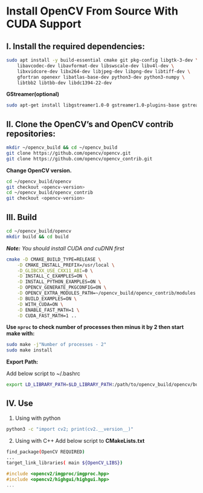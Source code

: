# Install OpenCV From Source With CUDA Support

## I. Install the required dependencies:

```sh 
sudo apt install -y build-essential cmake git pkg-config libgtk-3-dev \
    libavcodec-dev libavformat-dev libswscale-dev libv4l-dev \
    libxvidcore-dev libx264-dev libjpeg-dev libpng-dev libtiff-dev \
    gfortran openexr libatlas-base-dev python3-dev python3-numpy \
    libtbb2 libtbb-dev libdc1394-22-dev
```

**GStreamer(optional)**
```sh 
sudo apt-get install libgstreamer1.0-0 gstreamer1.0-plugins-base gstreamer1.0-plugins-good gstreamer1.0-plugins-bad gstreamer1.0-plugins-ugly gstreamer1.0-libav gstreamer1.0-doc gstreamer1.0-tools gstreamer1.0-x gstreamer1.0-alsa gstreamer1.0-gl gstreamer1.0-gtk3 gstreamer1.0-qt5 gstreamer1.0-pulseaudio
```

## II. Clone the OpenCV’s and OpenCV contrib repositories:

```sh 
mkdir ~/opencv_build && cd ~/opencv_build
git clone https://github.com/opencv/opencv.git
git clone https://github.com/opencv/opencv_contrib.git
```

**Change OpenCV version.**

```sh
cd ~/opencv_build/opencv
git checkout <opencv-version>
cd ~/opencv_build/opencv_contrib
git checkout <opencv-version>
```

## III. Build

```sh
cd ~/opencv_build/opencv
mkdir build && cd build
```

***Note:*** *You should install CUDA and cuDNN first*
```sh 
cmake -D CMAKE_BUILD_TYPE=RELEASE \
    -D CMAKE_INSTALL_PREFIX=/usr/local \
    -D_GLIBCXX_USE_CXX11_ABI=0 \
    -D INSTALL_C_EXAMPLES=ON \
    -D INSTALL_PYTHON_EXAMPLES=ON \
    -D OPENCV_GENERATE_PKGCONFIG=ON \
    -D OPENCV_EXTRA_MODULES_PATH=~/opencv_build/opencv_contrib/modules \
    -D BUILD_EXAMPLES=ON \
    -D WITH_CUDA=ON \
    -D ENABLE_FAST_MATH=1 \
    -D CUDA_FAST_MATH=1 ..
```

**Use `nproc` to check number of processes then minus it by 2 then start make with:**

```sh
sudo make -j"Number of processes - 2"
sudo make install
```

**Export Path:**

Add below script to ~/.bashrc
```sh
export LD_LIBRARY_PATH=$LD_LIBRARY_PATH:/path/to/opencv_build/opencv/build/lib
```
## IV. Use

1. Using with python
```sh 
python3 -c "import cv2; print(cv2.__version__)"
```

2. Using with C++
Add below script to **CMakeLists.txt**
```sh
find_package(OpenCV REQUIRED)
...
target_link_libraries( main ${OpenCV_LIBS})
```

```c++
#include <opencv2/imgproc/imgproc.hpp>
#include <opencv2/highgui/highgui.hpp>
...
```
